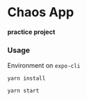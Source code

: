 # Chaos App

**practice project**

### Usage

Environment on `expo-cli`

```
yarn install
```

```
yarn start
```